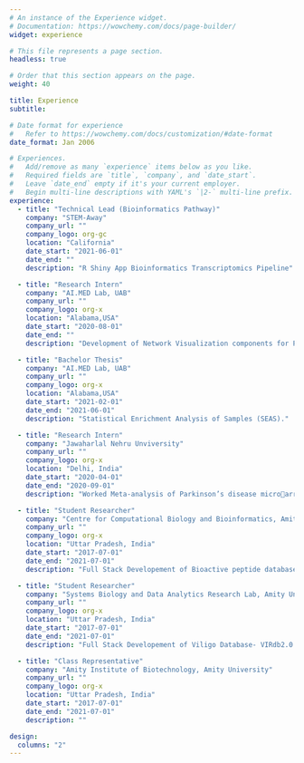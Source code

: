 ```yaml
---
# An instance of the Experience widget.
# Documentation: https://wowchemy.com/docs/page-builder/
widget: experience

# This file represents a page section.
headless: true

# Order that this section appears on the page.
weight: 40

title: Experience
subtitle:

# Date format for experience
#   Refer to https://wowchemy.com/docs/customization/#date-format
date_format: Jan 2006

# Experiences.
#   Add/remove as many `experience` items below as you like.
#   Required fields are `title`, `company`, and `date_start`.
#   Leave `date_end` empty if it's your current employer.
#   Begin multi-line descriptions with YAML's `|2-` multi-line prefix.
experience:
  - title: "Technical Lead (Bioinformatics Pathway)"
    company: "STEM-Away"
    company_url: ""
    company_logo: org-gc
    location: "California"
    date_start: "2021-06-01"
    date_end: ""
    description: "R Shiny App Bioinformatics Transcriptomics Pipeline"

  - title: "Research Intern"
    company: "AI.MED Lab, UAB"
    company_url: ""
    company_logo: org-x
    location: "Alabama,USA"
    date_start: "2020-08-01"
    date_end: ""
    description: "Development of Network Visualization components for PAGER3."

  - title: "Bachelor Thesis"
    company: "AI.MED Lab, UAB"
    company_url: ""
    company_logo: org-x
    location: "Alabama,USA"
    date_start: "2021-02-01"
    date_end: "2021-06-01"
    description: "Statistical Enrichment Analysis of Samples (SEAS)."

  - title: "Research Intern"
    company: "Jawaharlal Nehru Unviversity"
    company_url: ""
    company_logo: org-x
    location: "Delhi, India"
    date_start: "2020-04-01"
    date_end: "2020-09-01"
    description: "Worked Meta-analysis of Parkinson’s disease microarray data to identify blood biomark."

  - title: "Student Researcher"
    company: "Centre for Computational Biology and Bioinformatics, Amity University"
    company_url: ""
    company_logo: org-x
    location: "Uttar Pradesh, India"
    date_start: "2017-07-01"
    date_end: "2021-07-01"
    description: "Full Stack Developement of Bioactive peptide database."

  - title: "Student Researcher"
    company: "Systems Biology and Data Analytics Research Lab, Amity University"
    company_url: ""
    company_logo: org-x
    location: "Uttar Pradesh, India"
    date_start: "2017-07-01"
    date_end: "2021-07-01"
    description: "Full Stack Developement of Viligo Database- VIRdb2.0."

  - title: "Class Representative"
    company: "Amity Institute of Biotechnology, Amity University"
    company_url: ""
    company_logo: org-x
    location: "Uttar Pradesh, India"
    date_start: "2017-07-01"
    date_end: "2021-07-01"
    description: ""

design:
  columns: "2"
---
```

